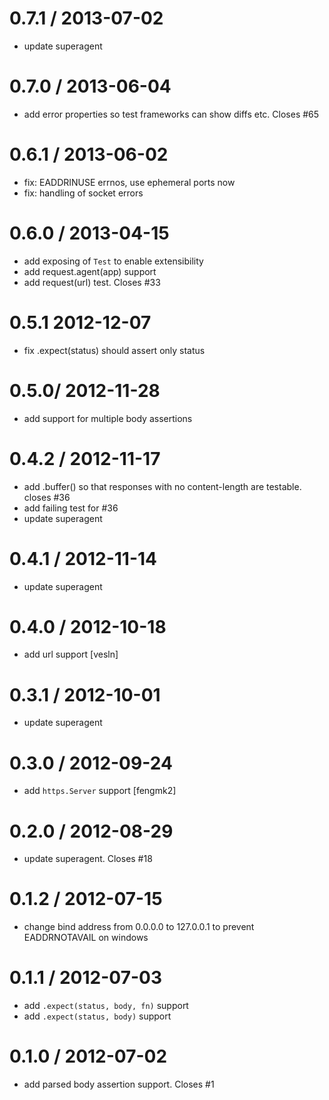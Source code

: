 
0.7.1 / 2013-07-02 
==================

 * update superagent

0.7.0 / 2013-06-04 
==================

 * add error properties so test frameworks can show diffs etc. Closes #65

0.6.1 / 2013-06-02 
==================

 * fix: EADDRINUSE errnos, use ephemeral ports now
 * fix: handling of socket errors

0.6.0 / 2013-04-15 
==================

  * add exposing of `Test` to enable extensibility
  * add request.agent(app) support
  * add request(url) test. Closes #33

0.5.1 2012-12-07 
==================

  * fix .expect(status) should assert only status

0.5.0/ 2012-11-28 
==================

  * add support for multiple body assertions

0.4.2 / 2012-11-17 
==================

  * add .buffer() so that responses with no content-length are testable. closes #36
  * add failing test for #36
  * update superagent

0.4.1 / 2012-11-14 
==================

  * update superagent

0.4.0 / 2012-10-18 
==================

  * add url support [vesln]

0.3.1 / 2012-10-01 
==================

  * update superagent

0.3.0 / 2012-09-24 
==================

  * add `https.Server` support [fengmk2]

0.2.0 / 2012-08-29 
==================

  * update superagent. Closes #18

0.1.2 / 2012-07-15 
==================

  * change bind address from 0.0.0.0 to 127.0.0.1 to prevent EADDRNOTAVAIL on windows

0.1.1 / 2012-07-03 
==================

  * add `.expect(status, body, fn)` support
  * add `.expect(status, body)` support

0.1.0 / 2012-07-02 
==================

  * add parsed body assertion support. Closes #1
